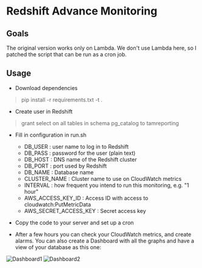 # Redshift Advance Monitoring
## Goals
The original version works only on Lambda. We don't use Lambda here, so I patched the script that can be run as a cron job.

## Usage

* Download dependencies
>pip install -r requirements.txt -t .

* Create user in Redshift
>grant select on all tables in schema pg_catalog to tamreporting

* Fill in configuration in run.sh
  * DB_USER : user name to log in to Redshift
  * DB_PASS : password for the user (plain text)
  * DB_HOST : DNS name of the Redshift cluster
  * DB_PORT : port used by Redshift
  * DB_NAME : Database name
  * CLUSTER_NAME : Cluster name to use on CloudWatch metrics
  * INTERVAL : how frequent you intend to run this monitoring, e.g. "1 hour"
  * AWS_ACCESS_KEY_ID : Access ID with access to cloudwatch:PutMetricData
  * AWS_SECRET_ACCESS_KEY : Secret access key

* Copy the code to your server and set up a cron

* After a few hours you can check your CloudWatch metrics, and create alarms. You can also create a Dashboard with all the graphs and have a view of your database as this one:

![Dashboard1](https://s3-eu-west-1.amazonaws.com/amzsup/dashboard1.png)
![Dashboard2](https://s3-eu-west-1.amazonaws.com/amzsup/dashboard2.png)
